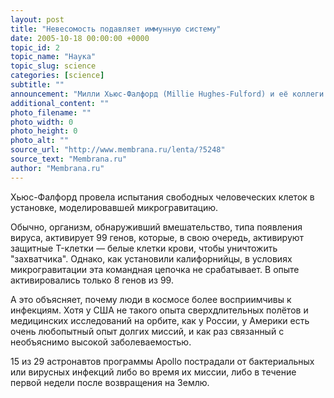 ```yaml
---
layout: post
title: "Невесомость подавляет иммунную систему"
date: 2005-10-18 00:00:00 +0000
topic_id: 2
topic_name: "Наука"
topic_slug: science
categories: [science]
subtitle: ""
announcement: "Милли Хьюс-Фалфорд (Millie Hughes-Fulford) и её коллеги из университета Калифорнии (UCSF) обнаружили ещё один фактор негативного влияния невесомости на человеческий организм, в дополнение к множеству воздействий, открытых за последние четыре десятилетия. Оказывается, невесомость вмешивается в работу иммунной системы человека."
additional_content: ""
photo_filename: ""
photo_width: 0
photo_height: 0
photo_alt: ""
source_url: "http://www.membrana.ru/lenta/?5248"
source_text: "Membrana.ru"
author: "Membrana.ru"
---
```

Хьюс-Фалфорд провела испытания свободных человеческих клеток в установке, моделировавшей микрогравитацию.

Обычно, организм, обнаруживший вмешательство, типа появления вируса, активирует 99 генов, которые, в свою очередь, активируют защитные T-клетки — белые клетки крови, чтобы уничтожить "захватчика". Однако, как установили калифорнийцы, в условиях микрогравитации эта командная цепочка не срабатывает. В опыте активировались только 8 генов из 99.

А это объясняет, почему люди в космосе более восприимчивы к инфекциям. Хотя у США не такого опыта сверхдлительных полётов и медицинских исследований на орбите, как у России, у Америки есть очень любопытный опыт долгих миссий, и как раз связанный с необъяснимо высокой заболеваемостью.

15 из 29 астронавтов программы Apollo пострадали от бактериальных или вирусных инфекций либо во время их миссии, либо в течение первой недели после возвращения на Землю.
